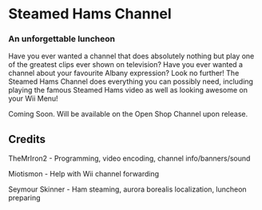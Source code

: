 # Steamed Hams Channel

### An unforgettable luncheon

Have you ever wanted a channel that does absolutely nothing but play one of the greatest clips ever shown on television?
Have you ever wanted a channel about your favourite Albany expression?
Look no further! The Steamed Hams Channel does everything you can possibly need, including playing the famous Steamed Hams video as well as looking awesome on your Wii Menu!

Coming Soon. Will be available on the Open Shop Channel upon release.

## Credits

TheMrIron2 - Programming, video encoding, channel info/banners/sound

Miotismon - Help with Wii channel forwarding

Seymour Skinner - Ham steaming, aurora borealis localization, luncheon preparing
